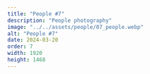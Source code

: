 ```yaml
---
title: "People #7"
description: "People photography"
image: "../../assets/people/07_people.webp"
alt: "People #7"
date: 2024-03-20
order: 7
width: 1920
height: 1468
---
```

